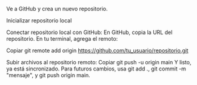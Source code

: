 Ve a GitHub y crea un nuevo repositorio.

Inicializar repositorio local

Conectar repositorio local con GitHub:
En GitHub, copia la URL del repositorio.
En tu terminal, agrega el remoto:

Copiar
git remote add origin https://github.com/tu_usuario/repositorio.git

Subir archivos al repositorio remoto:
Copiar
git push -u origin main
Y listo, ya está sincronizado. Para futuros cambios, usa git add ., git commit -m "mensaje", y git push origin main.
